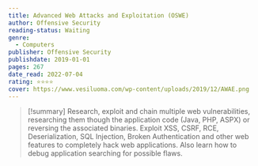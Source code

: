 ```yaml
---
title: Advanced Web Attacks and Exploitation (OSWE)
author: Offensive Security
reading-status: Waiting
genre:
  - Computers
publisher: Offensive Security
publishdate: 2019-01-01
pages: 267
date_read: 2022-07-04
rating: ⭐⭐⭐⭐
cover: https://www.vesiluoma.com/wp-content/uploads/2019/12/AWAE.png
---
```

>[!summary]
>Research, exploit and chain multiple web vulnerabilities, researching them though the application code (Java, PHP, ASPX) or reversing the associated binaries. Exploit XSS, CSRF, RCE, Deserialization, SQL Injection, Broken Authentication and other web features to completely hack web applications. Also learn how to debug application searching for possible flaws.